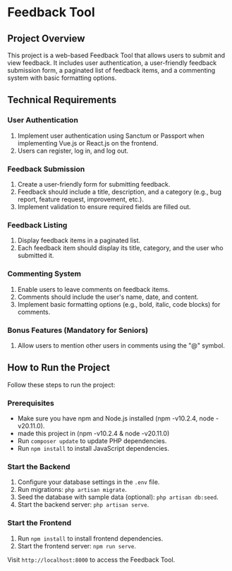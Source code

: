 # Feedback Tool

## Project Overview

This project is a web-based Feedback Tool that allows users to submit and view feedback. It includes user authentication, a user-friendly feedback submission form, a paginated list of feedback items, and a commenting system with basic formatting options.

## Technical Requirements

### User Authentication

1. Implement user authentication using Sanctum or Passport when implementing Vue.js or React.js on the frontend.
2. Users can register, log in, and log out.

### Feedback Submission

1. Create a user-friendly form for submitting feedback.
2. Feedback should include a title, description, and a category (e.g., bug report, feature request, improvement, etc.).
3. Implement validation to ensure required fields are filled out.

### Feedback Listing

1. Display feedback items in a paginated list.
2. Each feedback item should display its title, category, and the user who submitted it.

### Commenting System

1. Enable users to leave comments on feedback items.
2. Comments should include the user's name, date, and content.
3. Implement basic formatting options (e.g., bold, italic, code blocks) for comments.

### Bonus Features (Mandatory for Seniors)

1. Allow users to mention other users in comments using the "@" symbol.

## How to Run the Project

Follow these steps to run the project:

### Prerequisites

- Make sure you have npm and Node.js installed (npm -v10.2.4, node -v20.11.0).
- made this project in (npm -v10.2.4   & node -v20.11.0)
- Run `composer update` to update PHP dependencies.
- Run `npm install` to install JavaScript dependencies.

### Start the Backend

1. Configure your database settings in the `.env` file.
2. Run migrations: `php artisan migrate`.
3. Seed the database with sample data (optional): `php artisan db:seed`.
4. Start the backend server: `php artisan serve`.

### Start the Frontend

1. Run `npm install` to install frontend dependencies.
2. Start the frontend server: `npm run serve`.



Visit `http://localhost:8000` to access the Feedback Tool.

